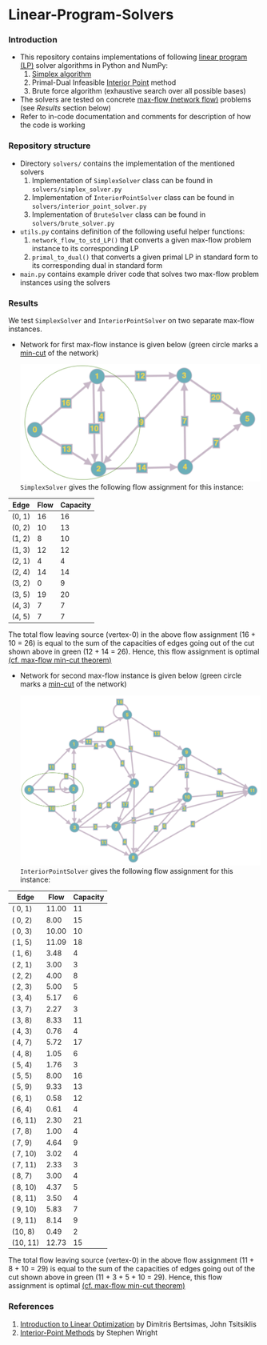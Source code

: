 # Linear-Program-Solvers

### Introduction
- This repository contains implementations of following [linear program (LP)](https://en.wikipedia.org/wiki/Linear_programming) solver algorithms in Python and NumPy:
    1. [Simplex algorithm](https://en.wikipedia.org/wiki/Simplex_algorithm)
    2. Primal-Dual Infeasible [Interior Point](https://en.wikipedia.org/wiki/Interior-point_method) method
    3. Brute force algorithm (exhaustive search over all possible bases)
- The solvers are tested on concrete [max-flow (network flow)](https://en.wikipedia.org/wiki/Maximum_flow_problem) problems (see _Results_ section below)   
- Refer to in-code documentation and comments for description of how the code is working

### Repository structure
- Directory `solvers/` contains the implementation of the mentioned solvers
    1. Implementation of  `SimplexSolver` class  can be found in  `solvers/simplex_solver.py`
    2. Implementation of  `InteriorPointSolver` class can be found in `solvers/interior_point_solver.py` 
    3. Implementation of `BruteSolver` class can be found in `solvers/brute_solver.py`
- `utils.py` contains definition of the following useful helper functions:
    1.  `network_flow_to_std_LP()` that converts a given max-flow problem instance to its corresponding LP
    2. `primal_to_dual()` that converts a given primal LP in standard form to its corresponding dual in standard form
- `main.py` contains example driver code that solves two max-flow problem instances using the solvers 

### Results
We test `SimplexSolver` and `InteriorPointSolver` on two separate max-flow instances. 
- Network for first max-flow instance is given below (green circle marks a [min-cut](https://en.wikipedia.org/wiki/Minimum_cut#With_Terminals) of the network)

    ![Small Graph](results/test_1.png)
`SimplexSolver` gives the following flow assignment for this instance:

| Edge | Flow | Capacity |
| ------ | ------| ---------- |
|(0,  1) | 16 | 16 |
|(0,  2) | 10 | 13 |
|(1,  2) |  8 | 10 |
|(1,  3) | 12 | 12 |
|(2,  1) |  4 |  4 |
|(2,  4) | 14 | 14 |
|(3,  2) |  0 |  9 |
|(3,  5) | 19 | 20 |
|(4,  3) |  7 |  7 |
|(4,  5) |  7 |  7 |

The total flow leaving source (vertex-0) in the above flow assignment (16 + 10 = 26) is equal to the sum of the capacities of edges going out of the cut shown above in green (12 + 14 = 26). Hence, this flow assignment is optimal [(cf. max-flow min-cut theorem)](https://en.wikipedia.org/wiki/Max-flow_min-cut_theorem) 

- Network for second max-flow instance is given below (green circle marks a [min-cut](https://en.wikipedia.org/wiki/Minimum_cut#With_Terminals) of the network)

    ![Large Graph](results/test_2.png)
`InteriorPointSolver` gives the following flow assignment for this instance:

| Edge | Flow | Capacity |
| ------ | ------| ---------- |
| ( 0,  1) |  11.00 | 11 |
| ( 0,  2) |   8.00 | 15 |
| ( 0,  3) |  10.00 | 10 |
| ( 1,  5) |  11.09 | 18 |
| ( 1,  6) |   3.48 |  4 |
| ( 2,  1) |   3.00 |  3 |
| ( 2,  2) |   4.00 |  8 |
| ( 2,  3) |   5.00 |  5 |
| ( 3,  4) |   5.17 |  6 |
| ( 3,  7) |   2.27 |  3 |
| ( 3,  8) |   8.33 | 11 |
| ( 4,  3) |   0.76 |  4 |
| ( 4,  7) |   5.72 | 17 |
| ( 4,  8) |   1.05 |  6 |
| ( 5,  4) |   1.76 |  3 |
| ( 5,  5) |   8.00 | 16 |
| ( 5,  9) |   9.33 | 13 |
| ( 6,  1) |   0.58 | 12 |
| ( 6,  4) |   0.61 |  4 |
| ( 6, 11) |   2.30 | 21 |
| ( 7,  8) |   1.00 |  4 |
| ( 7,  9) |   4.64 |  9 |
| ( 7, 10) |   3.02 |  4 |
| ( 7, 11) |   2.33 |  3 |
| ( 8,  7) |   3.00 |  4 |
| ( 8, 10) |   4.37 |  5 |
| ( 8, 11) |   3.50 |  4 |
| ( 9, 10) |   5.83 |  7 |
| ( 9, 11) |   8.14 |  9 |
| (10,  8) |   0.49 |  2 |
| (10, 11) |  12.73 | 15 |

The total flow leaving source (vertex-0) in the above flow assignment (11 + 8 + 10 = 29) is equal to the sum of the capacities of edges going out of the cut shown above in green (11 + 3 + 5 + 10 = 29). Hence, this flow assignment is optimal [(cf. max-flow min-cut theorem)](https://en.wikipedia.org/wiki/Max-flow_min-cut_theorem) 

### References
1. [Introduction to Linear Optimization](https://www.amazon.com/Introduction-Linear-Optimization-Scientific-Computation/dp/1886529191) by Dimitris Bertsimas, John Tsitsiklis
2. [Interior-Point Methods](https://www.youtube.com/watch?v=7CMWdO5dgdQ) by Stephen Wright
